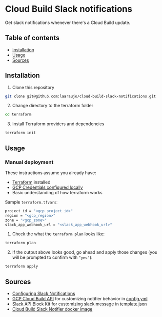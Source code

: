 # Cloud Build Slack notifications

Get slack notifications whenever there's a Cloud Build update.

## Table of contents

* [Installation](#installation)
* [Usage](#usage)
* [Sources](#sources)

## Installation

1. Clone this repository
```sh
git clone git@github.com:laaraujo/cloud-build-slack-notifications.git
```

2. Change directory to the terraform folder
```sh
cd terraform
```

3. Install Terraform providers and dependencies
```sh
terraform init
```

## Usage

### Manual deployment

These instructions assume you already have:
* [Terraform]() installed
* [GCP Credentials configured locally](https://cloud.google.com/docs/authentication/provide-credentials-adc)
* Basic understanding of how terraform works

Sample `terraform.tfvars`:
```sh
project_id = "<gcp_project_id>"
region = "<gcp_region>"
zone = "<gcp_zone>"
slack_app_webhook_url = "<slack_app_webhook_url>"
```

1. Check the what the `terraform plan` looks like:
```sh
terraform plan
```

2. If the output above looks good, go ahead and apply those changes (you will be prompted to confirm with `"yes"`):
```sh
terraform apply
```

## Sources
* [Configuring Slack Notifications](https://cloud.google.com/build/docs/configuring-notifications/configure-slack)
* [GCP Cloud Build API](https://cloud.google.com/build/docs/api/reference/rest/v1/projects.builds) for customizing notifier behavior in [config.yml](./files/config.yml)
* [Slack API Block Kit](https://api.slack.com/block-kit) for customizing slack message in [template.json](./files/template.json)
* [Cloud Build Slack Notifier docker image](https://github.com/GoogleCloudPlatform/cloud-build-notifiers/tree/master/slack)
